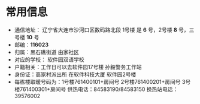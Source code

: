 # 常用信息

- 通信地址： 辽宁省大连市沙河口区数码路北段
    1号楼 是 **6** 号，2号楼  **8** 号，三号楼 **10** 号
- 邮编：**116023**
- 归属：黑石礁街道   由家社区
- 对应的学校： 软件园双语学校
- 户籍相关：工作日可以去软件园17号楼 孙毅警务工作站
- 身份证：高家村派出所  在软件科技大厦 软件园2号楼  
- 每栋楼取暖号码为：1号楼761400101+房间号
              2号楼761400201+房间号
              3号楼761400301+房间号
供热电话：84583190/84583150
换热站电话：39576002
